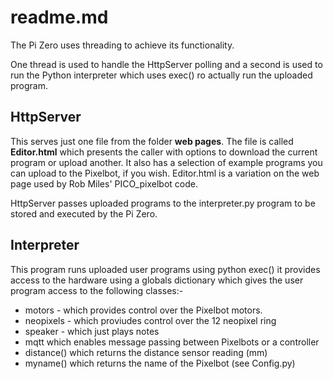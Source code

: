 # readme.md

The Pi Zero uses threading to achieve its functionality.

One thread is used to handle the HttpServer polling and a second is used to run the Python interpreter which uses exec() ro actually run the uploaded program. 

## HttpServer

This serves just one file from the folder **web pages**. The file is called **Editor.html** which presents the caller with options to download the current program or upload another. It also has a selection of example programs you can upload to the Pixelbot, if you wish. Editor.html is a variation on the web page used by Rob Miles' PICO_pixelbot code.

HttpServer passes uploaded programs to the interpreter.py program to be stored and executed by the Pi Zero.

## Interpreter

This program runs uploaded user programs using python exec() it provides access to the hardware using a globals dictionary which gives the user program access to the following classes:-

- motors - which provides control over the Pixelbot motors.
- neopixels - which proviudes control over the 12 neopixel ring
- speaker - which just plays notes
- mqtt  which enables message passing between Pixelbots or a controller
- distance() which returns the distance sensor reading (mm)
- myname() which returns the name of the Pixelbot (see Config.py)

